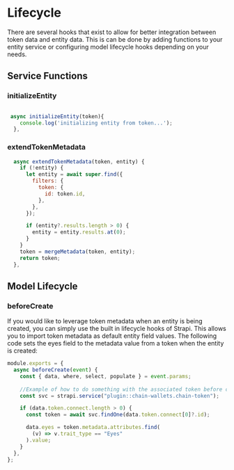 # Lifecycle

There are several hooks that exist to allow for better integration between token data and entity data. This is can be done by adding functions to your entity service or configuring model lifecycle hooks depending on your needs.

## Service Functions

### initializeEntity

```javascript

 async initializeEntity(token){
    console.log('initializing entity from token...');
  },

  ```

### extendTokenMetadata

```javascript
  async extendTokenMetadata(token, entity) {
    if (!entity) {
      let entity = await super.find({
        filters: {
          token: {
            id: token.id,
          },
        },
      });

      if (entity?.results.length > 0) {
        entity = entity.results.at(0);
      }
    }
    token = mergeMetadata(token, entity);
    return token;
  },

```

## Model Lifecycle

### beforeCreate

If you would like to leverage token metadata when an entity is being created, you can simply use the built in lifecycle hooks of Strapi. This allows you to import token metadata as default entity field values. The following code sets the eyes field to the metadata value from a token when the entity is created:

```javascript
module.exports = {
  async beforeCreate(event) {
    const { data, where, select, populate } = event.params;
    
    //Example of how to do something with the associated token before creating the entity
    const svc = strapi.service("plugin::chain-wallets.chain-token");

    if (data.token.connect.length > 0) {
      const token = await svc.findOne(data.token.connect[0]?.id);

      data.eyes = token.metadata.attributes.find(
        (v) => v.trait_type == "Eyes"
      ).value;
    }
  },
};
```


